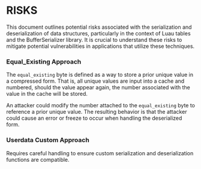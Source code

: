# RISKS

This document outlines potential risks associated with the serialization and deserialization of data structures, particularly in the context of Luau tables and the BufferSerializer library. It is crucial to understand these risks to mitigate potential vulnerabilities in applications that utilize these techniques.

### Equal_Existing Approach

The `equal_existing` byte is defined as a way to store a prior unique value in a compressed form.  That is, all unique values are input into a cache and numbered, should the value appear again, the number associated with the value in the cache will be stored.

An attacker could modify the number attached to the `equal_existing` byte to reference a prior unique value.  The resulting behavior is that the attacker could cause an error or freeze to occur when handling the deserialized form.

### Userdata Custom Approach

Requires careful handling to ensure custom serialization and deserialization functions are compatible.


